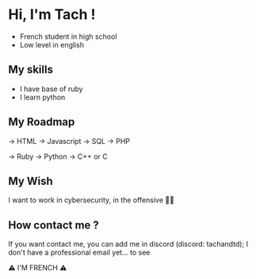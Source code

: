 # Hi, I'm Tach ! 

- French student in high school
- Low level in english 

## My skills 

- I have base of ruby 
- I learn python 

## My Roadmap 

-> HTML -> Javascript -> SQL -> PHP

-> Ruby -> Python -> C++ or C

## My Wish

I want to work in cybersecurity, in the offensive 🐱‍💻

## How contact me ?

If you want contact me, you can add me in discord (discord: tachandtd);
I don't have a professional email yet... to see 

⚠️ I'M FRENCH ⚠️

